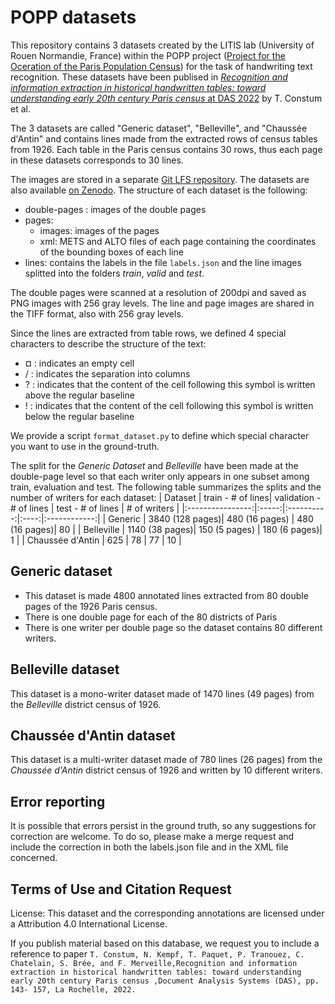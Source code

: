 # POPP datasets

This repository contains 3 datasets created by the LITIS lab (University of Rouen Normandie, France) within the POPP project ([Project for the Oceration of the Paris Population Census](https://popp.hypotheses.org/#ancre2)) for the task of handwriting text recognition.
These datasets have been publised in [*Recognition and information extraction in historical handwritten tables: toward understanding early 20th century Paris census* at DAS 2022](https://link.springer.com/chapter/10.1007/978-3-031-06555-2_10) by T. Constum et al.

The 3 datasets are called "Generic dataset", "Belleville", and "Chaussée d'Antin" and contains lines made from the extracted rows of census tables from 1926. Each table in the Paris census contains 30 rows, thus each page in these datasets corresponds to 30 lines.

The images are stored in a separate [Git LFS repository](https://git.litislab.fr/tconstum/popp-datasets). The datasets are also available [on Zenodo](https://zenodo.org/record/6581158).
The structure of each dataset is the following:
- double-pages : images of the double pages
- pages:
  - images: images of the pages
  - xml: METS and ALTO files of each page containing the coordinates of the bounding boxes of each line
- lines: contains the labels in the file ```labels.json``` and the line images splitted into the folders *train*, *valid* and *test*.

The double pages were scanned at a resolution of 200dpi and saved as PNG images with 256 gray levels.
The line and page images are shared in the TIFF format, also with 256 gray levels.

Since the lines are extracted from table rows, we defined 4 special characters to describe the structure of the text:
- ¤ : indicates an empty cell
- / : indicates the separation into columns
- ? : indicates that the content of the cell following this symbol is written above the regular baseline
- ! : indicates that the content of the cell following this symbol is written below the regular baseline

We provide a script ```format_dataset.py``` to define which special character you want to use in the ground-truth.


The split for the *Generic Dataset* and *Belleville* have been made at the double-page level so that each writer only appears in one subset among train, evaluation and test. The following table summarizes the splits and the number of writers for each dataset:
|      Dataset     | train - # of lines| validation - # of lines | test - # of lines | # of writers |
|:----------------:|:-----:|:----------:|:----:|:------------:|
|      Generic     |  3840 (128 pages)|     480 (16 pages)   |  480  (16 pages)|      80      |
|    Belleville    |  1140 (38 pages)|     150 (5 pages)  |  180 (6 pages)|       1      |
| Chaussée d'Antin |  625  |     78     |  77  |      10      |
## Generic dataset

- This dataset is made 4800 annotated lines extracted from 80 double pages of the 1926 Paris census.
- There is one double page for each of the 80 districts of Paris
- There is one writer per double page so the dataset contains 80 different writers.

## Belleville dataset

This dataset is a mono-writer dataset made of 1470 lines (49 pages) from the *Belleville* district census of 1926.

## Chaussée d'Antin dataset

This dataset is a multi-writer dataset made of 780 lines (26 pages) from the *Chaussée d'Antin* district census of 1926 and written by 10 different writers.

## Error reporting

It is possible that errors persist in the ground truth, so any suggestions for correction are welcome. To do so, please make a merge request and include the correction in both the labels.json file and in the XML file concerned.

## Terms of Use and Citation Request
License: This dataset and the corresponding annotations are licensed under a Attribution 4.0 International License.

If you publish material based on this database, we request you to include a reference to paper `T. Constum, N. Kempf, T. Paquet, P. Tranouez, C. Chatelain, S. Brée, and F. Merveille,Recognition and information extraction in historical handwritten tables: toward understanding early 20th century Paris census ,Document Analysis Systems (DAS), pp. 143- 157, La Rochelle, 2022.`
